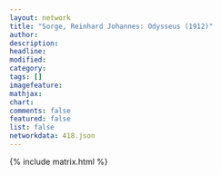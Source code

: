 ```yaml
---
layout: network
title: "Sorge, Reinhard Johannes: Odysseus (1912)"
author:
description:
headline:
modified:
category:
tags: []
imagefeature: 
mathjax: 
chart: 
comments: false
featured: false
list: false
networkdata: 418.json
---
```

{% include matrix.html %}
